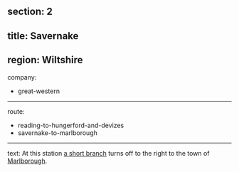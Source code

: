 section: 2
----
title: Savernake
----
region: Wiltshire
----
company:
- great-western
----
route:
- reading-to-hungerford-and-devizes
- savernake-to-marlborough
----
text: At this station [a short branch](/routes/savernake-to-marlborough) turns off to the right to the town of [Marlborough](/stations/marlborough).

